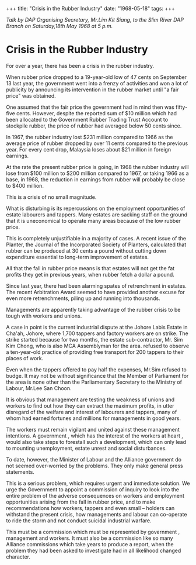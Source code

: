 +++ 
title: "Crisis in the Rubber Industry"
date: "1968-05-18"
tags:
+++

_Talk by DAP Organising Secretary, Mr.Lim Kit Siang, to the Slim River DAP Branch on Saturday,18th May 1968 at 5 p.m._
 
# Crisis in the Rubber Industry

For over a year, there has been a crisis in the rubber industry.

When rubber price dropped to a 19-year-old low of 47 cents on September 13 last year, the government went into a frenzy of activities and won a lot of publicity by announcing its intervention in the rubber market until "a fair price" was obtained.

One assumed that the fair price the government had in mind then was fifty-five cents.
However, despite the reported sum of $10 million which had been allocated to the Government Rubber Trading Trust Account to stockpile rubber, the price of rubber had averaged below 50 cents since.</u>

In 1967, the rubber industry lost $231 million compared to 1966 as the average price of rubber dropped by over 11 cents compared to the previous year. For every cent drop, Malaysia loses about $21 million in foreign earnings.

At the rate the present rubber price is going, in 1968 the rubber industry will lose from $100 million to $200 million compared to 1967, or taking 1966 as a base, in 1968, the reduction in earnings from rubber will probably be close to $400 million.

This is a crisis of no small magnitude.

What is disturbing is its repercussions on the employment opportunities of estate labourers and tappers. Many estates are sacking staff on the ground that it is uneconomical to operate many areas because of the low rubber price.

This is completely unjustifiable in a majority of cases. A recent issue of the Planter, the Journal of the Incorporated Society of Planters, calculated that rubber can be produced at 30 cents a pound without cutting down expenditure essential to long-term improvement of estates.

All that the fall in rubber price means is that estates will not get the fat profits they get in previous years, when rubber fetch a dollar a pound.

Since last year, there had been alarming spates of retrenchment in estates. The recent Arbitration Award seemed to have provided another excuse for even more retrenchments, piling up and running into thousands.

Managements are apparently taking advantage of the rubber crisis to be tough with workers and unions.

A case in point is the current industrial dispute at the Johore Labis Estate in Cha'ah, Johore, where 1,700 tappers and factory workers are on strike. The strike started because for two months, the estate sub-contractor, Mr. Sim Kim Chong, who is also MCA Assemblyman for the area. refused to observe a ten-year-old practice of providing free transport for 200 tappers to their places of work.

Even when the tappers offered to pay half the expenses, Mr.Sim refused to budge. It may not be without significance that the Member of Parliament for the area is none other than the Parliamentary Secretary to the Ministry of Labour, Mr.Lee San Choon.

It is obvious that management are testing the weakness of unions and workers to find out how they can extract the maximum profits, in utter disregard of the welfare and interest of labourers and tappers, many of whom had earned fortunes and millions for managements in good years.

The workers must remain vigilant and united against these management intentions. A government , which has the interest of the workers at heart , would also take steps to forestall such a development, which can only lead to mounting unemployment, estate unrest and social disturbances.

To date, however, the Minister of Labour and the Alliance government do not seemed over-worried by the problems. They only make general press statements.

This is a serious problem, which requires urgent and immediate solution. We urge the Government to appoint a commission of inquiry to look into the entire problem of the adverse consequences on workers and employment opportunities arising from the fall in rubber price, and to make recommendations how workers, tappers and even small – holders can withstand the present crisis, how managements and labour can co-operate to ride the storm and not conduct suicidal industrial warfare.

This must be a commission which must be represented by government , management and workers. It must also be a commission like so many Alliance commissions which take years to produce a report, when the problem they had been asked to investigate had in all likelihood changed character.
 
